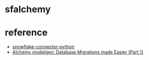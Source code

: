 # sfalchemy

# reference

- [snowflake-connector-python](https://docs.snowflake.com/ja/user-guide/python-connector.html)
- [Alchemy modelgen: Database Migrations made Easier (Part 1)](https://shrinivdeshmukh.medium.com/alchemy-modelgen-database-migrations-made-easier-151f0d44ad2)
